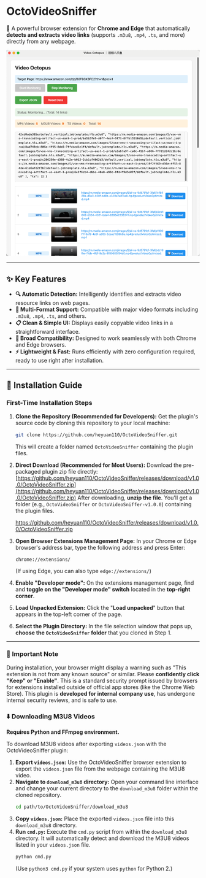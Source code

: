 # OctoVideoSniffer

🦑 A powerful browser extension for **Chrome and Edge** that automatically **detects and extracts video links** (supports `.m3u8`, `.mp4`, `.ts`, and more) directly from any webpage.

![Demo Screenshot](./demo.png)

---

## ✨ Key Features

* **🔍 Automatic Detection:** Intelligently identifies and extracts video resource links on web pages.
* **🧠 Multi-Format Support:** Compatible with major video formats including `.m3u8`, `.mp4`, `.ts`, and others.
* **📋 Clean & Simple UI:** Displays easily copyable video links in a straightforward interface.
* **🧩 Broad Compatibility:** Designed to work seamlessly with both Chrome and Edge browsers.
* **⚡ Lightweight & Fast:** Runs efficiently with zero configuration required, ready to use right after installation.

---

## 🚀 Installation Guide

### First-Time Installation Steps

1.  **Clone the Repository (Recommended for Developers):**
    Get the plugin's source code by cloning this repository to your local machine:
    ```bash
    git clone https://github.com/heyuan110/OctoVideoSniffer.git
    ```
    This will create a folder named `OctoVideoSniffer` containing the plugin files.

2.  **Direct Download (Recommended for Most Users):**
    Download the pre-packaged plugin zip file directly:
    [https://github.com/heyuan110/OctoVideoSniffer/releases/download/v1.0.0/OctoVideoSniffer.zip](https://github.com/heyuan110/OctoVideoSniffer/releases/download/v1.0.0/OctoVideoSniffer.zip)
    After downloading, **unzip the file**. You'll get a folder (e.g., `OctoVideoSniffer` or `OctoVideoSniffer-v1.0.0`) containing the plugin files.


    https://github.com/heyuan110/OctoVideoSniffer/releases/download/v1.0.0/OctoVideoSniffer.zip

3.  **Open Browser Extensions Management Page:**
    In your Chrome or Edge browser's address bar, type the following address and press Enter:
    ```
    chrome://extensions/
    ```
    (If using Edge, you can also type `edge://extensions/`)

4.  **Enable "Developer mode":**
    On the extensions management page, find and **toggle on the "Developer mode" switch** located in the **top-right corner**.

5.  **Load Unpacked Extension:**
    Click the "**Load unpacked**" button that appears in the top-left corner of the page.

6.  **Select the Plugin Directory:**
    In the file selection window that pops up, **choose the `OctoVideoSniffer` folder** that you cloned in Step 1.

---



### 🚨 Important Note

During installation, your browser might display a warning such as "This extension is not from any known source" or similar. Please **confidently click "Keep" or "Enable"**. This is a standard security prompt issued by browsers for extensions installed outside of official app stores (like the Chrome Web Store). This plugin is **developed for internal company use**, has undergone internal security reviews, and is safe to use.

### ⬇️ Downloading M3U8 Videos

**Requires Python and FFmpeg environment.**


To download M3U8 videos after exporting `videos.json` with the OctoVideoSniffer plugin:

1.  **Export `videos.json`:** Use the OctoVideoSniffer browser extension to export the `videos.json` file from the webpage containing the M3U8 video.
2.  **Navigate to `download_m3u8` directory:** Open your command line interface and change your current directory to the `download_m3u8` folder within the cloned repository.
    ```bash
    cd path/to/OctoVideoSniffer/download_m3u8
    ```
3.  **Copy `videos.json`:** Place the exported `videos.json` file into this `download_m3u8` directory.
4.  **Run `cmd.py`:** Execute the `cmd.py` script from within the `download_m3u8` directory. It will automatically detect and download the M3U8 videos listed in your `videos.json` file.
    ```bash
    python cmd.py
    ```
    (Use `python3 cmd.py` if your system uses `python` for Python 2.)
